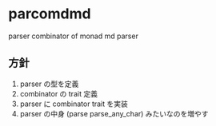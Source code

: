 # parcomdmd

parser combinator of monad md parser

## 方針

1. parser の型を定義
2. combinator の trait 定義
3. parser に combinator trait を実装
4. parser の中身 (parse parse_any_char) みたいなのを増やす
